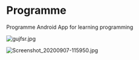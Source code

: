 # Programme
Programme Android App for learning programming


![gujfsr.jpg](https://user-images.githubusercontent.com/44846827/92439195-fb973c80-f1c7-11ea-8400-6601baa7af8c.jpg)

![Screenshot_20200907-115950.jpg](https://user-images.githubusercontent.com/44846827/92439417-6f394980-f1c8-11ea-85d8-850a99c990e7.jpg)
